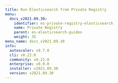 ```yaml
---
title: Run Elasticsearch from Private Registry
menu:
  docs_v2021.09.30:
    identifier: es-private-registry-elasticsearch
    name: Private Registry
    parent: es-elasticsearch-guides
    weight: 35
menu_name: docs_v2021.09.30
info:
  autoscaler: v0.7.0
  cli: v0.22.0
  community: v0.22.0
  enterprise: v0.9.0
  installer: v2021.09.30
  version: v2021.09.30
---
```


